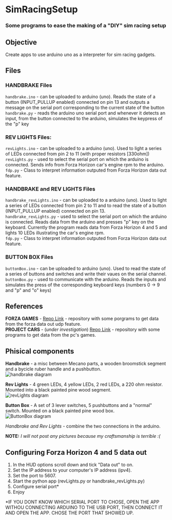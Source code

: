 # SimRacingSetup

### Some programs to ease the making of a "DIY" sim racing setup 


## Objective

Create apps to use arduino uno as a interpreter for sim racing gadgets.

## Files

### HANDBRAKE Files  
```handbrake.ino``` - can be uploaded to arduino (uno). Reads the state of a button (INPUT_PULLUP enabled) connected on pin 13 and outputs a message on the serial port corresponding to the current state of the button  
```handbrake.py``` - reads the arduino uno serial port and whenever it detects an input, from the button connected to the arduino, simulates the keypress of the "p" key  

### REV LIGHTS Files:
```revLights.ino```  - can be uploaded to a arduino (uno). Used to light a series of LEDs connected from pin 2 to 11 (with proper resistors [330ohm])  
```revLights.py``` - used to select the serial port on which the arduino is connected. Sends info from Forza Horizon car's engine rpm to the arduino.  
```fdp.py``` - Class to interpret information outputed from Forza Horizon data out feature.  

### HANDBRAKE and REV LIGHTS Files
```handbrake_revLights.ino```  - can be uploaded to a arduino (uno). Used to light a series of LEDs connected from pin 2 to 11 and to read the state of a button (INPUT_PULLUP enabled) connected on pin 13.  
```handbrake_revLights.py``` - used to select the serial port on which the arduino is connected. Reads data from the arduino and presses "p" key on the keyboard. Currently the program reads data from Forza Horizon 4 and 5 and lights 10 LEDs illustrating the car's engine rpm.  
```fdp.py``` - Class to interpret information outputed from Forza Horizon data out feature.  

### BUTTON BOX Files
```buttonBox.ino``` - can be uploaded to arduino (uno). Used to read the state of a series of buttons and switches and write their vaues on the serial channel.  
```buttonBox.py``` - used to communicate with the arduino. Reads the inputs and simulates the press of the corresponding keyboard keys (numbers 0 -> 9 and "p" and "o" keys)  


## References

**FORZA GAMES** - [Repo Link](https://github.com/nettrom/forza_motorsport) - repository with some porgrams to get data from the forza data out udp feature.  
**PROJECT CARS** - (*under investigation*) [Repo Link](https://github.com/jamesremuscat/pcars) - repository with some programs to get data from the pc's games.  


## Phisical components

**Handbrake** - a misc between Mecano parts, a wooden broomstick segment and a bycicle ruber handle and a pushbutton.  
![handbrake diagram](handbrake_diagram.png)  

**Rev Lights** - 4 green LEDs, 4 yellow LEDs, 2 red LEDs, a 220 ohm resistor. Mounted into a black painted pine wood segment.  
![revLights diagram](rev_lights_diagram.png)  

**Button Box** - A set of 3 lever switches, 5 pushbuttons and a "normal" switch. Mounted on a black painted pine wood box.  
![ButtonBox diagram](button_box_diagram.png)  

*Handbrake and Rev Lights* - combine the two connections in the arduino.

**NOTE:** *I will not post any pictures because my craftsmanship is terrible :(*  

## Configuring Forza Horizon 4 and 5 data out
1. In the HUD options scroll down and tick "Data out" to on.
2. Set the IP address to your computer's IP address (ipv4).
3. Set the port to 5607.
4. Start the python app (revLights.py or handbrake_revLights.py)
5. Configure serial port*
6. Enjoy

\*IF YOU DONT KNOW WHICH SERIAL PORT TO CHOSE, OPEN THE APP WITHOU CONNECTING ARDUINO TO THE USB PORT, THEN CONNECT IT AND OPEN THE APP. CHOSE THE PORT THAT SHOWED UP.
